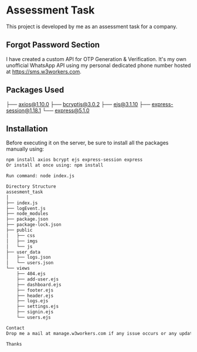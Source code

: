 # Assessment Task
This project is developed by me as an assessment task for a company.

## Forgot Password Section
I have created a custom API for OTP Generation & Verification. It's my own unofficial WhatsApp API using my personal dedicated phone number hosted at https://sms.w3workers.com.

## Packages Used
├── axios@1.10.0
├── bcryptjs@3.0.2
├── ejs@3.1.10
├── express-session@1.18.1
└── express@5.1.0

## Installation
Before executing it on the server, be sure to install all the packages manually using:
```bash
npm install axios bcrypt ejs express-session express
Or install at once using: npm install

Run command: node index.js

Directory Structure
assesment_task
│
├── index.js
├── logEvent.js
├── node_modules
├── package.json
├── package-lock.json
├── public
│   ├── css
│   ├── imgs
│   └── js
├── user_data
│   ├── logs.json
│   └── users.json
└── views
    ├── 404.ejs
    ├── add-user.ejs
    ├── dashboard.ejs
    ├── footer.ejs
    ├── header.ejs
    ├── logs.ejs
    ├── settings.ejs
    ├── signin.ejs
    └── users.ejs

Contact
Drop me a mail at manage.w3workers.com if any issue occurs or any updates needed.

Thanks